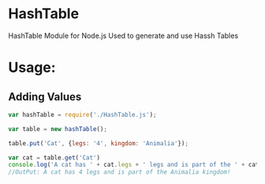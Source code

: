 # HashTable
HashTable Module for Node.js 
Used to generate and use Hassh Tables
# Usage:
## Adding Values
```javascript
var hashTable = require('./HashTable.js');

var table = new hashTable();

table.put('Cat', {legs: '4', kingdom: 'Animalia'});

var cat = table.get('Cat')
console.log('A cat has ' + cat.legs + ' legs and is part of the ' + cat.kingdom + ' kingdom!' );
//OutPut: A cat has 4 legs and is part of the Animalia kingdom!
```

